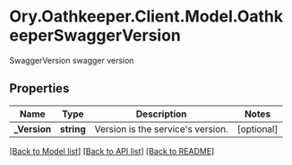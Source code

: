 # Ory.Oathkeeper.Client.Model.OathkeeperSwaggerVersion
SwaggerVersion swagger version

## Properties

Name | Type | Description | Notes
------------ | ------------- | ------------- | -------------
**_Version** | **string** | Version is the service&#39;s version. | [optional] 

[[Back to Model list]](../README.md#documentation-for-models) [[Back to API list]](../README.md#documentation-for-api-endpoints) [[Back to README]](../README.md)

